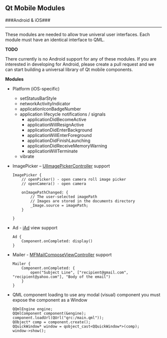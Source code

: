 ## Qt Mobile Modules ##
###Android & iOS###
___

These modules are needed to allow true univeral user interfaces. Each module must have an identical interface to QML.

**TODO**

There currently is no Android support for any of these modules. If you are interested in developing for Android, please create a pull request and we can start building a universal library of Qt mobile components.

**Modules**

* Platform (iOS-specific)
	* setStatusBarStyle
	* networkActivityIndicator
	* applicationIconBadgeNumber
	* application lifecycle notifications / signals
		* applicationDidBecomeActive
		* applicationWillResignActive
		* applicationDidEnterBackground
		* applicationWillEnterForeground
		* applicationDidFinishLaunching
		* applicationDidReceiveMemoryWarning
		* applicationWillTerminate
	* vibrate
	
	
* ImagePicker – [UIImagePickerController](https://developer.apple.com/library/ios/documentation/uikit/reference/UIImagePickerController_Class/UIImagePickerController/UIImagePickerController.html) support
	
	```
	ImagePicker {
		// openPicker() - open camera roll image picker
		// openCamera() - open camera

		onImagePathChanged: {
			// The user-selected imagePath
			// Images are stored in the documents directory
			_Image.source = imagePath;
		}
		
	}
	```
	
* Ad - [iAd](https://developer.apple.com/library/ios/documentation/userexperience/Reference/iAd_ReferenceCollection/_index.html) view support
	
	```
	Ad {
		Component.onCompleted: display()
	}
	```
	
* Mailer - [MFMailComposeViewController](https://developer.apple.com/library/ios/documentation/MessageUI/Reference/MFMailComposeViewController_class/Reference/Reference.html) support

	```
	Mailer {
		Component.onCompleted: {
			open("Subject Line", ["recipient@gmail.com", "recipient@yahoo.com"], "Body of the email")
		}
	}
	```

	
* QML component loading to use any modal (visual) component you must expose the component as a Window
	
	```
	QQmlEngine engine;
    QQmlComponent component(&engine);
    component.loadUrl(QUrl("qrc:/main.qml"));
    QObject* comp = component.create();
    QQuickWindow* window = qobject_cast<QQuickWindow*>(comp);
    window->show();
    ```



